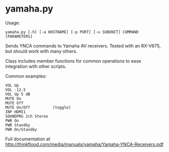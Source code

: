 yamaha.py
=========

Usage:

    yamaha.py [-h] [-a HOSTNAME] [-p PORT] [-u SUBUNIT] COMMAND [PARAMETERS]

Sends YNCA commands to Yamaha AV receivers.  Tested with an RX-V675, but should work with many others.

Class includes member functions for common operations to ease integration with other scripts.

Common examples:

    VOL Up
    VOL -12.5
    VOL Up 5 dB
    MUTE On
    MUTE Off
    MUTE On/Off          (toggle)
    INP HDMI1
    SOUNDPRG 2ch Stereo
    PWR On
    PWR Standby
    PWR On/Standby

Full documentation at http://thinkflood.com/media/manuals/yamaha/Yamaha-YNCA-Receivers.pdf

